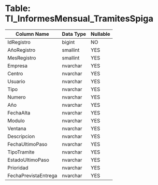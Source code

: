 # Table: TI_InformesMensual_TramitesSpiga

| Column Name | Data Type | Nullable |
|-------------|-----------|----------|
| IdRegistro | bigint | NO |
| AñoRegistro | smallint | YES |
| MesRegistro | smallint | YES |
| Empresa | nvarchar | YES |
| Centro | nvarchar | YES |
| Usuario | nvarchar | YES |
| Tipo | nvarchar | YES |
| Numero | nvarchar | YES |
| Año | nvarchar | YES |
| FechaAlta | nvarchar | YES |
| Modulo | nvarchar | YES |
| Ventana | nvarchar | YES |
| Descripcion | nvarchar | YES |
| FechaUltimoPaso | nvarchar | YES |
| TipoTramite | nvarchar | YES |
| EstadoUltimoPaso | nvarchar | YES |
| Prioridad | nvarchar | YES |
| FechaPrevistaEntrega | nvarchar | YES |
